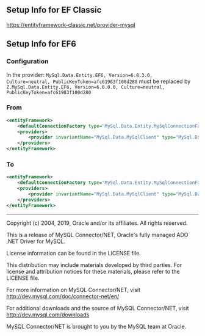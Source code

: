 ## Setup Info for EF Classic
https://entityframework-classic.net/provider-mysql

## Setup Info for EF6

### Configuration
In the provider: `MySql.Data.Entity.EF6, Version=6.8.3.0, Culture=neutral, PublicKeyToken=afc61983f100d280` must be replaced by `Z.MySql.Data.Entity.EF6, Version=6.0.0.0, Culture=neutral, PublicKeyToken=afc61983f100d280`

### From

```xml
<entityFramework>
	<defaultConnectionFactory type="MySql.Data.Entity.MySqlConnectionFactory, EntityFramework"></defaultConnectionFactory>
	<providers>
		<provider invariantName="MySql.Data.MySqlClient" type="MySql.Data.MySqlClient.MySqlProviderServices, MySql.Data.Entity.EF6, Version=6.8.3.0, Culture=neutral, PublicKeyToken=afc61983f100d280"></provider>
	</providers>
</entityFramework>
```

### To

```xml
<entityFramework>
	<defaultConnectionFactory type="MySql.Data.Entity.MySqlConnectionFactory, EntityFramework"></defaultConnectionFactory>
	<providers>
		<provider invariantName="MySql.Data.MySqlClient" type="MySql.Data.MySqlClient.MySqlProviderServices, Z.MySql.Data.Entity.EF6, Version=6.0.0.0, Culture=neutral, PublicKeyToken=afc61983f100d280"></provider>
	</providers>
</entityFramework>
```

---
Copyright (c) 2004, 2019, Oracle and/or its affiliates. All rights reserved.

This is a release of MySQL Connector/NET, Oracle's fully managed ADO .NET Driver for MySQL. 

License information can be found in the LICENSE file.

This distribution may include materials developed by third parties. 
For license and attribution notices for these materials, please refer to the LICENSE file. 

For more information on MySQL Connector/NET, visit 
  http://dev.mysql.com/doc/connector-net/en/

For additional downloads and the source of MySQL Connector/NET, visit
  http://dev.mysql.com/downloads

MySQL Connector/NET is brought to you by the MySQL team at Oracle.
